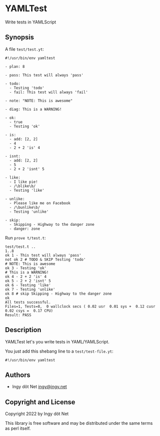 YAMLTest
========

Write tests in YAMLScript

## Synopsis

A file `test/test.yt`:
```
#!/usr/bin/env yamltest

- plan: 8

- pass: This test will always 'pass'

- todo:
  - Testing 'todo'
  - fail: This test will always 'fail'

- note: "NOTE: This is awesome"

- diag: This is a WARNING!

- ok:
  - true
  - Testing 'ok'

- is:
  - add: [2, 2]
  - 4
  - 2 + 2 'is' 4

- isnt:
  - add: [2, 2]
  - 5
  - 2 + 2 'isnt' 5

- like:
  - I like pie!
  - /\blike\b/
  - Testing 'like'

- unlike:
  - Please like me on Facebook
  - /\bunlike\b/
  - Testing 'unlike'

- skip:
  - Skipping - Highway to the danger zone
  - danger: zone
```

Run `prove t/test.t`:
```
test/test.t ..
1..8
ok 1 - This test will always 'pass'
not ok 2 # TODO & SKIP Testing 'todo'
# NOTE: This is awesome
ok 3 - Testing 'ok'
# This is a WARNING!
ok 4 - 2 + 2 'is' 4
ok 5 - 2 + 2 'isnt' 5
ok 6 - Testing 'like'
ok 7 - Testing 'unlike'
ok 8 # skip Skipping - Highway to the danger zone
ok
All tests successful.
Files=1, Tests=8,  0 wallclock secs ( 0.02 usr  0.01 sys +  0.12 cusr  0.02 csys =  0.17 CPU)
Result: PASS
```

## Description

YAMLTest let's you write tests in YAML/YAMLScript.

You just add this shebang line to a `test/test-file.yt`:
```
#!/usr/bin/env yamltest
```

## Authors

* Ingy döt Net <ingy@ingy.net>

## Copyright and License

Copyright 2022 by Ingy döt Net

This library is free software and may be distributed under the same terms as
perl itself.
